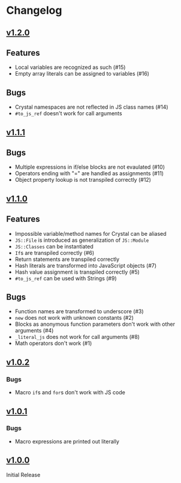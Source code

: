 # Changelog

## [v1.2.0](http://github.com/sbsoftware/js.cr/releases/tag/v1.2.0)

## Features
* Local variables are recognized as such (#15)
* Empty array literals can be assigned to variables (#16)

## Bugs
* Crystal namespaces are not reflected in JS class names (#14)
* `#to_js_ref` doesn't work for call arguments

## [v1.1.1](https://github.com/sbsoftware/js.cr/releases/tag/v1.1.1)

## Bugs
* Multiple expressions in if/else blocks are not evaulated (#10)
* Operators ending with "=" are handled as assignments (#11)
* Object property lookup is not transpiled correctly (#12)

## [v1.1.0](https://github.com/sbsoftware/js.cr/releases/tag/v1.1.0)

## Features
* Impossible variable/method names for Crystal can be aliased
* `JS::File` is introduced as generalization of `JS::Module`
* `JS::Classes` can be instantiated
* `If`s are transpiled correctly (#6)
* Return statements are transpiled correctly
* Hash literals are transformed into JavaScript objects (#7)
* Hash value assignment is transpiled correctly (#5)
* `#to_js_ref` can be used with Strings (#9)

## Bugs
* Function names are transformed to underscore (#3)
* `new` does not work with unknown constants (#2)
* Blocks as anonymous function parameters don't work with other arguments (#4)
* `_literal_js` does not work for call arguments (#8)
* Math operators don't work (#1)

## [v1.0.2](https://github.com/sbsoftware/js.cr/releases/tag/v1.0.2)

### Bugs

- Macro `if`s and `for`s don't work with JS code

## [v1.0.1](https://github.com/sbsoftware/js.cr/releases/tag/v1.0.1)

### Bugs

- Macro expressions are printed out literally

## [v1.0.0](https://github.com/sbsoftware/js.cr/releases/tag/v1.0.0)

Initial Release
